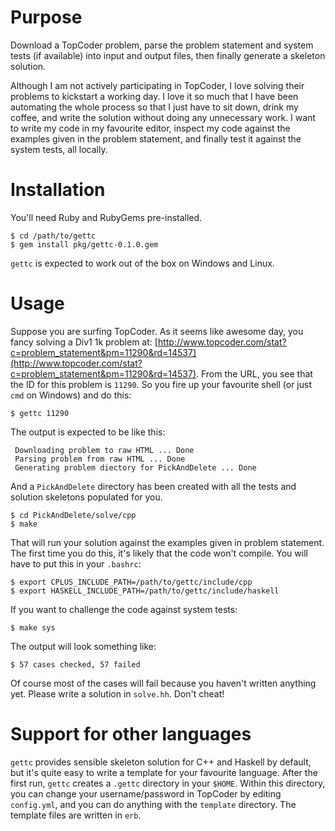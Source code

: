 # Purpose

Download a TopCoder problem, parse the problem statement and system tests (if available) into input and output files, then finally generate a skeleton solution.

Although I am not actively participating in TopCoder, I love solving their problems to kickstart a working day. I love it so much that I have been automating the whole process so that I just have to sit down, drink my coffee, and write the solution without doing any unnecessary work. I want to write my code in my favourite editor, inspect my code against the examples given in the problem statement, and finally test it against the system tests, all locally. 

# Installation

You'll need Ruby and RubyGems pre-installed.

    $ cd /path/to/gettc
    $ gem install pkg/gettc-0.1.0.gem

`gettc` is expected to work out of the box on Windows and Linux.

# Usage

Suppose you are surfing TopCoder. As it seems like awesome day, you fancy solving a Div1 1k problem at: [http://www.topcoder.com/stat?c=problem_statement&pm=11290&rd=14537](http://www.topcoder.com/stat?c=problem_statement&pm=11290&rd=14537). From the URL, you see that the ID for this problem is `11290`. So you fire up your favourite shell (or just `cmd` on Windows) and do this:

    $ gettc 11290

The output is expected to be like this:

     Downloading problem to raw HTML ... Done
     Parsing problem from raw HTML ... Done
     Generating problem diectory for PickAndDelete ... Done

And a `PickAndDelete` directory has been created with all the tests and solution skeletons populated for you.

    $ cd PickAndDelete/solve/cpp
    $ make

That will run your solution against the examples given in problem statement. The first time you do this, it's likely that the code won't compile. You will have to put this in your `.bashrc`:

    $ export CPLUS_INCLUDE_PATH=/path/to/gettc/include/cpp
    $ export HASKELL_INCLUDE_PATH=/path/to/gettc/include/haskell

If you want to challenge the code against system tests:

    $ make sys

The output will look something like:

    $ 57 cases checked, 57 failed

Of course most of the cases will fail because you haven't written anything yet. Please write a solution in `solve.hh`. Don't cheat!

# Support for other languages

`gettc` provides sensible skeleton solution for C++ and Haskell by default, but it's quite easy to write a template for your favourite language. After the first run, `gettc` creates a `.gettc` directory in your `$HOME`. Within this directory, you can change your username/password in TopCoder by editing `config.yml`, and you can do anything with the `template` directory. The template files are written in `erb`.
